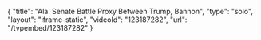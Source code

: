{
    "title": "Ala. Senate Battle Proxy Between Trump, Bannon",
    "type": "solo",
    "layout": "iframe-static",
    "videoId": "123187282",
    "url": "\/tvpembed\/123187282"
}